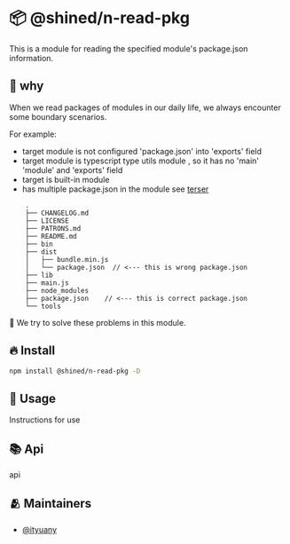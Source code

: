 # 📦 @shined/n-read-pkg

This is a module for reading the specified module's package.json information.

## 🤔 why

When we read packages of modules in our daily life, we always encounter some boundary scenarios.

For example:

- target module is not configured 'package.json' into 'exports' field
- target module is typescript type utils module , so it has no 'main' 'module' and 'exports' field
- target is built-in module
- has multiple package.json in the module see [terser](https://github.com/terser/terser)

```
    .
    ├── CHANGELOG.md
    ├── LICENSE
    ├── PATRONS.md
    ├── README.md
    ├── bin
    ├── dist
    │   ├── bundle.min.js
    │   └── package.json  // <--- this is wrong package.json
    ├── lib
    ├── main.js
    ├── node_modules
    ├── package.json    // <--- this is correct package.json
    └── tools
```

🚀 We try to solve these problems in this module.

## 🔥 Install

```sh
npm install @shined/n-read-pkg -D
```

## 🦾 Usage

Instructions for use

## 📚 Api

api

## 🫂 Maintainers

- [@ityuany](https://github.com/ityuany)
